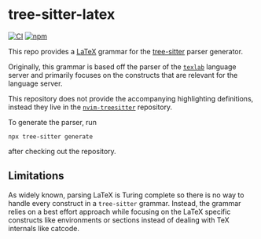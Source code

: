 # tree-sitter-latex

[![CI](https://github.com/latex-lsp/tree-sitter-latex/workflows/CI/badge.svg)](https://github.com/latex-lsp/tree-sitter-latex/actions)
[![npm](https://img.shields.io/npm/v/@pfoerster/tree-sitter-latex)](https://www.npmjs.com/package/@pfoerster/tree-sitter-latex)

This repo provides a [LaTeX](https://www.latex-project.org/) grammar for the [tree-sitter](https://github.com/tree-sitter/tree-sitter) parser generator.

Originally, this grammar is based off the parser of the [`texlab`](https://github.com/latex-lsp/texlab) language server and primarily focuses on the constructs that are relevant for the language server.

This repository does not provide the accompanying highlighting definitions, instead they live in the [`nvim-treesitter`](https://github.com/nvim-treesitter/nvim-treesitter/tree/master/queries/latex) repository.

To generate the parser, run

```
npx tree-sitter generate
```

after checking out the repository.

## Limitations

As widely known, parsing LaTeX is Turing complete so there is no way to handle every construct in a `tree-sitter` grammar. Instead, the grammar relies on a best effort approach while focusing on the LaTeX specific constructs like environments or sections instead of dealing with TeX internals like catcode.
